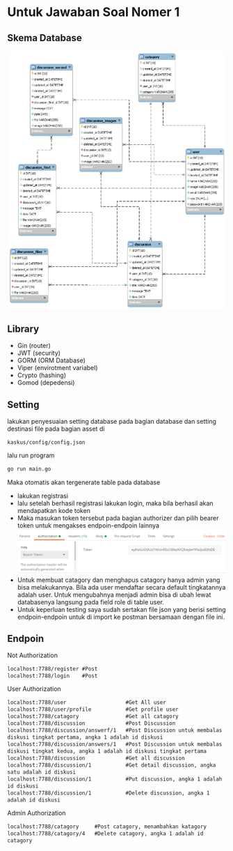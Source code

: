# Untuk Jawaban Soal Nomer 1
## Skema Database
![SkemaDatabase](https://github.com/fadilahonespot/forum_discussion/blob/master/kaskus/skema_database.png)

## Library
- Gin (router)
- JWT (security)
- GORM (ORM Database)
- Viper (envirotment variabel)
- Crypto (hashing)
- Gomod (depedensi)

## Setting
lakukan penyesuaian setting database pada bagian database dan setting destinasi file pada bagian asset di 
```destinasi
kaskus/config/config.json
```
lalu run program
```sh
go run main.go
```

Maka otomatis akan tergenerate table pada database
- lakukan registrasi
- lalu setelah berhasil registrasi lakukan login, maka bila berhasil akan mendapatkan kode token
- Maka masukan token tersebut pada bagian authorizer dan pilih bearer token untuk mengakses endpoin-endpoin lainnya
![inputToken](https://github.com/fadilahonespot/forum_discussion/blob/master/kaskus/input_token.PNG)
- Untuk membuat catagory dan menghapus catagory hanya admin yang bisa melakukannya. Bila ada user mendaftar secara default tingkatannya adalah user. Untuk mengubahnya menjadi admin bisa di ubah lewat databasenya langsung pada field role di table user.
- Untuk keperluan testing saya sudah sertakan file json yang berisi setting endpoin-endpoin untuk di import ke postman bersamaan dengan file ini.

## Endpoin

Not Authorization
```endpoint
localhost:7788/register #Post
localhost:7788/login    #Post
```
User Authorization
```endpoint
localhost:7788/user                   #Get All user
localhost:7788/user/profile           #Get profile user
localhost:7788/catagory               #Get all catagory
localhost:7788/discussion             #Post Discussion
localhost:7788/discussion/answerf/1   #Post Discussion untuk membalas diskusi tingkat pertama, angka 1 adalah id diskusi
localhost:7788/discussion/answers/1   #Post Discussion untuk membalas diskusi tingkat kedua, angka 1 adalah id diskusi tingkat pertama
localhost:7788/discussion             #Get all discussion
localhost:7788/discussion/1           #Get detail discussion, angka satu adalah id diskusi
localhost:7788/discussion/1           #Put discussion, angka 1 adalah id diskusi
localhost:7788/discussion/1           #Delete discussion, angka 1 adalah id diskusi 
```
Admin Authorization
```endpoint
localhost:7788/catagory     #Post catagory, menambahkan katagory
localhost:7788/catagory/4   #Delete catagory, angka 1 adalah id catagory
```
